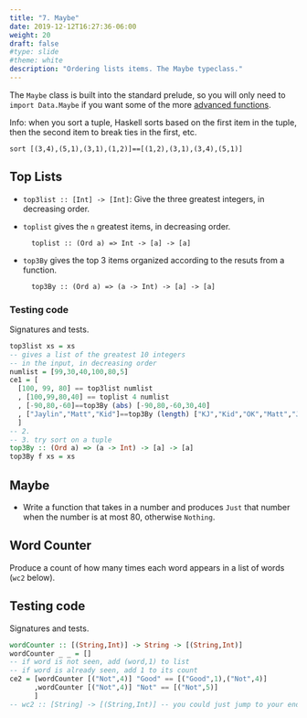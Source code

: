 ```yaml
---
title: "7. Maybe"
date: 2019-12-12T16:27:36-06:00
weight: 20
draft: false
#type: slide
#theme: white
description: "Ordering lists items. The Maybe typeclass."
---
```


The `Maybe` class is built into the standard prelude, so you will only
need to `import Data.Maybe` if you want some of the more [advanced
functions](http://hackage.haskell.org/package/base-4.12.0.0/docs/Data-Maybe.html). 

Info: when you sort a tuple, Haskell sorts based on the first item in
the tuple, then the second item to break ties in the first, etc. 

    sort [(3,4),(5,1),(3,1),(1,2)]==[(1,2),(3,1),(3,4),(5,1)]


## Top Lists 

* `top3list :: [Int] -> [Int]`: Give the three greatest integers, in
decreasing order. 

* `toplist` gives the `n` greatest items, in decreasing order.

        toplist :: (Ord a) => Int -> [a] -> [a]

* `top3By` gives the top 3 items organized according to the resuts
from a function.

        top3By :: (Ord a) => (a -> Int) -> [a] -> [a]



### Testing code

Signatures and tests.

```haskell
top3list xs = xs
-- gives a list of the greatest 10 integers
-- in the input, in decreasing order
numlist = [99,30,40,100,80,5]
ce1 = [
  [100, 99, 80] == top3list numlist
  , [100,99,80,40] == toplist 4 numlist
  , [-90,80,-60]==top3By (abs) [-90,80,-60,30,40]
  , ["Jaylin","Matt","Kid"]==top3By (length) ["KJ","Kid","OK","Matt","Ji","Jaylin"]
  ]
-- 2. 
-- 3. try sort on a tuple
top3By :: (Ord a) => (a -> Int) -> [a] -> [a]
top3By f xs = xs
```

## Maybe

* Write a function that takes in a number and produces `Just` that
  number when the number is at most 80, otherwise `Nothing`.
  

## Word Counter

Produce a count of how many times each word appears in a list of words
(`wc2` below). 

## Testing code

Signatures and tests.

```haskell
wordCounter :: [(String,Int)] -> String -> [(String,Int)]
wordCounter _ _ = []
-- if word is not seen, add (word,1) to list
-- if word is already seen, add 1 to its count
ce2 = [wordCounter [("Not",4)] "Good" == [("Good",1),("Not",4)]
      ,wordCounter [("Not",4)] "Not" == [("Not",5)]         
      ]
-- wc2 :: [String] -> [(String,Int)] -- you could just jump to your end goal
```
